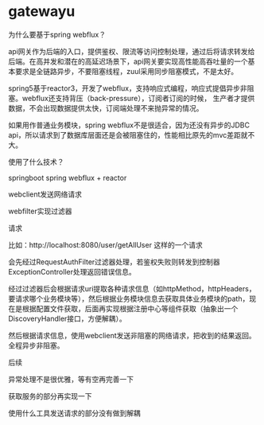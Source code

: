 # gatewayu
为什么要基于spring webflux？

  api网关作为后端的入口，提供鉴权、限流等访问控制处理，通过后将请求转发给后端。在高并发和潜在的高延迟场景下，api网关要实现高性能高吞吐量的一个基本要求是全链路异步，不要阻塞线程，zuul采用同步阻塞模式，不是太好。
  
  spring5基于reactor3，开发了webflux，支持响应式编程，响应式提倡异步非阻塞。webflux还支持背压（back-pressure），订阅者订阅的时候， 生产者才提供数据，不会出现数据提供太快，订阅端处理不来抛异常的情况。
  
  如果用作普通业务模块，spring webflux不是很适合，因为还没有异步的JDBC api，所以请求到了数据库层面还是会被阻塞住的，性能相比原先的mvc差距就不大。

使用了什么技术？

  springboot spring webflux + reactor
  
  webclient发送网络请求
  
  webfilter实现过滤器
  
请求

  比如：http://localhost:8080/user/getAllUser 这样的一个请求
  
  会先经过RequestAuthFilter过滤器处理，若鉴权失败则转发到控制器ExceptionController处理返回错误信息。
  
  经过过滤器后会根据请求uri提取各种请求信息（如httpMethod，httpHeaders，要请求哪个业务模块等），然后根据业务模块信息去获取具体业务模块的path，现在是根据配置文件获取，后面再实现根据注册中心等组件获取（抽象出一个DiscoveryHandler接口，方便解耦）。
  
  然后根据请求信息，使用webclient发送非阻塞的网络请求，把收到的结果返回。全程异步非阻塞。
  
后续

  异常处理不是很优雅，等有空再完善一下
  
  获取服务的部分再实现一下
  
  使用什么工具发送请求的部分没有做到解耦
